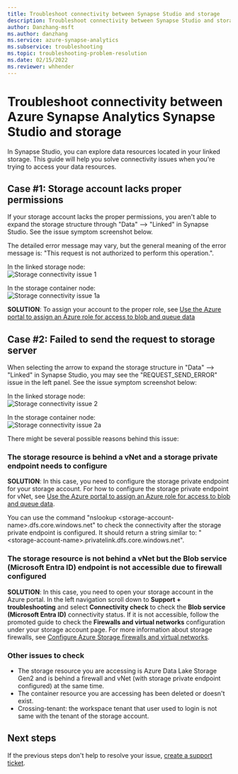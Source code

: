 ```yaml
---
title: Troubleshoot connectivity between Synapse Studio and storage
description: Troubleshoot connectivity between Synapse Studio and storage  
author: Danzhang-msft
ms.author: danzhang
ms.service: azure-synapse-analytics
ms.subservice: troubleshooting
ms.topic: troubleshooting-problem-resolution
ms.date: 02/15/2022
ms.reviewer: whhender
---
```


# Troubleshoot connectivity between Azure Synapse Analytics Synapse Studio and storage

In Synapse Studio, you can explore data resources located in your linked storage. This guide will help you solve connectivity issues when you're trying to access your data resources. 

## Case #1: Storage account lacks proper permissions

If your storage account lacks the proper permissions, you aren't able to expand the storage structure through "Data" --> "Linked" in Synapse Studio. See the issue symptom screenshot below. 

The detailed error message may vary, but the general meaning of the error message is: "This request is not authorized to perform this operation.".

In the linked storage node:  
![Storage connectivity issue 1](media/troubleshoot-synapse-studio-and-storage-connectivity/storage-connectivity-issue-1.png)

In the storage container node:  
![Storage connectivity issue 1a](media/troubleshoot-synapse-studio-and-storage-connectivity/storage-connectivity-issue-1a.png)

**SOLUTION**: To assign your account to the proper role, see [Use the Azure portal to assign an Azure role for access to blob and queue data](../../storage/blobs/assign-azure-role-data-access.md)


## Case #2: Failed to send the request to storage server

When selecting the arrow to expand the storage structure in "Data" --> "Linked" in Synapse Studio, you may see the "REQUEST_SEND_ERROR" issue in the left panel. See the issue symptom screenshot below:

In the linked storage node:  
![Storage connectivity issue 2](media/troubleshoot-synapse-studio-and-storage-connectivity/storage-connectivity-issue-2.png)

In the storage container node:  
![Storage connectivity issue 2a](media/troubleshoot-synapse-studio-and-storage-connectivity/storage-connectivity-issue-2a.png)

There might be several possible reasons behind this issue:

### The storage resource is behind a vNet and a storage private endpoint needs to configure

**SOLUTION**: In this case, you need to configure the storage private endpoint for your storage account. For how to configure the storage private endpoint for vNet, see [Use the Azure portal to assign an Azure role for access to blob and queue data](../security/how-to-connect-to-workspace-from-restricted-network.md).

You can use the command "nslookup \<storage-account-name\>.dfs.core.windows.net" to check the connectivity after the storage private endpoint is configured. It should return a string similar to: "\<storage-account-name\>.privatelink.dfs.core.windows.net".

<a name='the-storage-resource-is-not-behind-a-vnet-but-the-blob-service-azure-ad-endpoint-is-not-accessible-due-to-firewall-configured'></a>

### The storage resource is not behind a vNet but the Blob service (Microsoft Entra ID) endpoint is not accessible due to firewall configured

**SOLUTION**: In this case, you need to open your storage account in the Azure portal. In the left navigation scroll down to **Support + troubleshooting** and select **Connectivity check** to check the **Blob service (Microsoft Entra ID)** connectivity status. If it is not accessible, follow the promoted guide to check the **Firewalls and virtual networks** configuration under your storage account page. For more information about storage firewalls, see [Configure Azure Storage firewalls and virtual networks](../../storage/common/storage-network-security.md).

### Other issues to check 

* The storage resource you are accessing is Azure Data Lake Storage Gen2 and is behind a firewall and vNet (with storage private endpoint configured) at the same time.
* The container resource you are accessing has been deleted or doesn't exist.
* Crossing-tenant: the workspace tenant that user used to login is not same with the tenant of the storage account. 


## Next steps
If the previous steps don't help to resolve your issue, [create a support ticket](../sql-data-warehouse/sql-data-warehouse-get-started-create-support-ticket.md).
